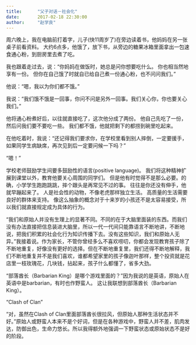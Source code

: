 ```yaml
---
title:      "父子对话－社会化"
date:       2017-02-18 22:30:00
author:     "赵学良"
---
```


周六晚上，我在电脑前打着字，儿子(快11周岁了)在旁边读着书，他妈妈在另一张桌子前看资料。
大约6点多，他饿了，放下书，从旁边的糖果冰箱里面拿出一包速食通心粉，到厨房里去煮了吃。

我也跟着走过去，说：“你妈妈在做饭时，她总是问你想要吃什么。
你也相当然地享有一份。
但你在自己饿了时就自已给自己煮一份通心粉，也不问问我们。”

他说：“嗯，我以为你们都不饿。”

我说：“我们饿不饿是一回事，你问不问是另外一回事。我们关心你，你也要关心我们。”

他将通心粉煮好后，以往就直接吃了，这次他分成了两份。
他自己先吃了一份，然后问我们要不要吃一些。
我们都不饿，他就把剩下的都捞到碗里吃起来。

在他吃着时，我说：“还记得我们要求你，在学校里看到别人摔倒，一定要援手，如果同学生病缺席，再次见到后一定要问候一下吗？”

“嗯！”

学校老师鼓励学生间要多鼓励性的语言(positive language)。
我们将这种精神扩展到课堂以外，教育他要关心周围的同学们。
但是他有时觉得不是那么必要。的确，小学学生跑跑跳跳，摔个跟头是再常见不过的事。
往往是你还没有伸手，他就早蹦起来了。
人是社会性的动物，不像老虎那样独立生活。
高质量的生活需要良好的群体来支持。
像这么抽象的概念对于十来岁的小孩还不是太容易接受，所以我们就直接规定成为具体的行为。

“我们和原始人并没有生理上的显著不同。不同的在于大脑里面装的东西。而我们没有办法直接把信息装进大脑里，所以一代一代间只能靠语言不断地讲，不断地说，把我们积累的社会化行为知识传播下去。没有这些知识，我们和原始人无异。”我接着说。作为家长，不管你曾经多么不喜欢唠叨，你都会发现教育孩子除了不断地重复，好像没有更好的选择。但在不断地重复里，我们还得不断地解释，我们不断地重复并不是我们喜欢，谁都希望家里的孩子像迦叶那样，整个投资就是花店里一枝玫瑰花，几块钱，拈起来，孩子什么都懂了，省多大劲。

“部落酋长（Barbarian King）是哪个游戏里面的？”因为我说的是英语，原始人在英语中是barbarian，有时也作野蛮人。
这让我联想到部落酋长（Barbarian King）。

“Clash of Clan”

“对，虽然在Clash of Clan里面部落酋长很拉风，但原始人那种生活状态并不好。”原始人或野蛮人本来不是个好词，但是在各种游戏中，野蛮人并不差，肌肉发达，防御出色，生命力悠长。所以我得额外地强调一下野蛮状态或原始状态不是好的阶段。


